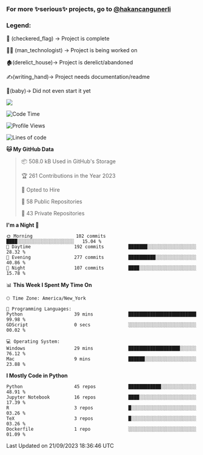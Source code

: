 ### For more ✨serious✨ projects, go to [@hakancangunerli](https://github.com/hakancangunerli)


### Legend:


🏁 (checkered_flag) -> Project is complete

👨‍💻 (man_technologist)   -> Project is being worked on

🏚️(derelict_house)-> Project is derelict/abandoned

✍️(writing_hand)-> Project needs documentation/readme

👶(baby)-> Did not even start it yet

![](https://github-readme-stats.vercel.app/api/top-langs/?username=hakancangunerli&layout=compact&hide=tex,html,shell,CSS,Ruby,Makefile,EmberScript,MATLAB,C&langs_count=6&exclude_repo=2015-csharp,gt_code,gsu_code,uga_code,uga_robotics)

<!--START_SECTION:waka-->
![Code Time](http://img.shields.io/badge/Code%20Time-510%20hrs%2027%20mins-blue)

![Profile Views](http://img.shields.io/badge/Profile%20Views-0-blue)

![Lines of code](https://img.shields.io/badge/From%20Hello%20World%20I%27ve%20Written-3.1%20million%20lines%20of%20code-blue)

**🐱 My GitHub Data** 

> 📦 508.0 kB Used in GitHub's Storage 
 > 
> 🏆 261 Contributions in the Year 2023
 > 
> 💼 Opted to Hire
 > 
> 📜 58 Public Repositories 
 > 
> 🔑 43 Private Repositories 
 > 
**I'm a Night 🦉** 

```text
🌞 Morning                102 commits         ████░░░░░░░░░░░░░░░░░░░░░   15.04 % 
🌆 Daytime                192 commits         ███████░░░░░░░░░░░░░░░░░░   28.32 % 
🌃 Evening                277 commits         ██████████░░░░░░░░░░░░░░░   40.86 % 
🌙 Night                  107 commits         ████░░░░░░░░░░░░░░░░░░░░░   15.78 % 
```


📊 **This Week I Spent My Time On** 

```text
🕑︎ Time Zone: America/New_York

💬 Programming Languages: 
Python                   39 mins             █████████████████████████   99.98 % 
GDScript                 0 secs              ░░░░░░░░░░░░░░░░░░░░░░░░░   00.02 % 

💻 Operating System: 
Windows                  29 mins             ███████████████████░░░░░░   76.12 % 
Mac                      9 mins              ██████░░░░░░░░░░░░░░░░░░░   23.88 % 
```

**I Mostly Code in Python** 

```text
Python                   45 repos            ████████████░░░░░░░░░░░░░   48.91 % 
Jupyter Notebook         16 repos            ████░░░░░░░░░░░░░░░░░░░░░   17.39 % 
R                        3 repos             █░░░░░░░░░░░░░░░░░░░░░░░░   03.26 % 
TeX                      3 repos             █░░░░░░░░░░░░░░░░░░░░░░░░   03.26 % 
Dockerfile               1 repo              ░░░░░░░░░░░░░░░░░░░░░░░░░   01.09 % 
```




 Last Updated on 21/09/2023 18:36:46 UTC
<!--END_SECTION:waka-->


